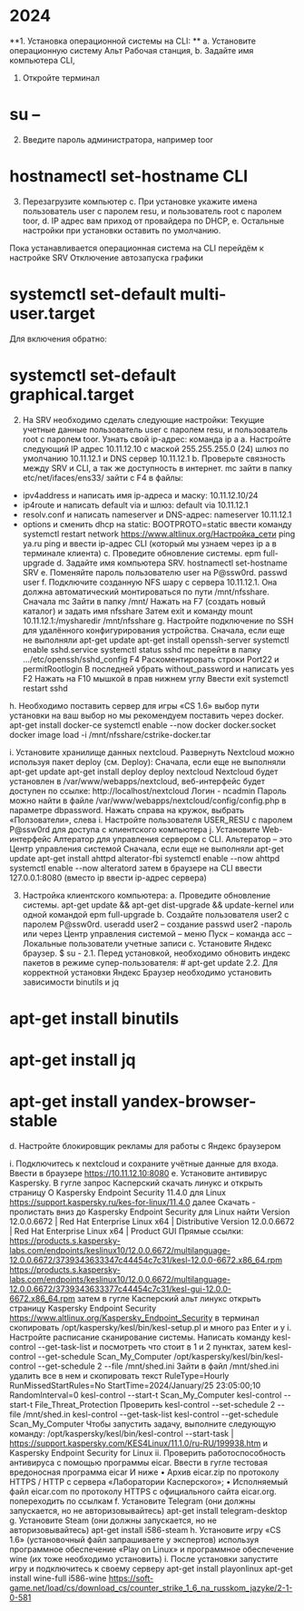 # 2024

**1.	Установка операционной системы на CLI: **
a.	Установите операционную систему Альт Рабочая станция,
b.	Задайте имя компьютера CLI,
1) Откройте терминал
# su – 
2) Введите пароль администратора, например toor  
# hostnamectl set-hostname CLI
3) Перезагрузите компьютер
c.	При установке укажите имена пользователь user с паролем resu, и пользователь root с паролем toor,
d.	IP адрес вам приход от провайдера по DHCP,
e.	Остальные настройки при установки оставить по умолчанию.

Пока устанавливается операционная система на CLI перейдём к настройке SRV
Отключение автозапуска графики
# systemctl set-default multi-user.target
Для включения обратно:
# systemctl set-default graphical.target
2.	На SRV необходимо сделать следующие настройки: 
Текущие учетные данные пользователь user с паролем resu, и пользователь root с паролем toor.
Узнать свой ip-адрес: команда ip a
a.	Настройте следующий IP адрес 10.11.12.10 с маской 255.255.255.0 (24) шлюз по умолчанию 10.11.12.1 и DNS сервер 10.11.12.1
b.	Проверьте связность между SRV и CLI, а так же доступность в интернет.
mc
зайти в папку etc/net/ifaces/ens33/
зайти с F4 в файлы: 
-	ipv4address и написать имя ip-адреса и маску:  10.11.12.10/24
-	ip4route и написать default via и шлюз: default via 10.11.12.1
-	resolv.conf и написать nameserver и DNS-адрес: nameserver 10.11.12.1
-	options и сменить dhcp на static: BOOTPROTO=static
ввести команду systemctl restart network
https://www.altlinux.org/Настройка_сети 
ping ya.ru
ping и ввести ip-адрес CLI (который мы узнаем через ip a в терминале клиента)
c.	Проведите обновление системы.
epm full-upgrade
d.	Задайте имя компьютера SRV. 
hostnamectl set-hostname SRV
e.	Поменяйте пароль пользователю user на P@ssw0rd.
passwd user
f.	Подключите созданную NFS шару с сервера 10.11.12.1. Она должна автоматический монтироваться по пути /mnt/nfsshare.
Сначала mc
Зайти в папку /mnt/ 
Нажать на F7 (создать новый каталог) и задать имя nfsshare
Затем exit и команду
mount 10.11.12.1:/mysharedir /mnt/nfsshare
g.	Настройте подключение по SSH для удалённого конфигурирования устройства.
Сначала, если еще не выполняли apt-get update
apt-get install openssh-server
systemctl enable sshd.service
systemctl status sshd 
mc
перейти в папку …/etc/openssh/sshd_config
F4
Раскоментировать строки Port22 и permitRootlogin 
В последней убрать without_password и написать yes
F2
Нажать на F10 мышкой в прав нижнем углу
Ввести exit 
systemctl restart sshd

h.	Необходимо поставить сервер для игры «CS 1.6» выбор пути установки на ваш выбор но мы рекомендуем поставить через docker.
apt-get install docker-ce
systemctl enable --now docker docker.socket
docker image load -i  /mnt/nfsshare/cstrike-docker.tar

i.	Установите хранилище данных nextcloud.
Развернуть Nextcloud можно используя пакет deploy (см. Deploy):
Сначала, если еще не выполняли apt-get update
apt-get install deploy
deploy nextcloud
Nextcloud будет установлен в /var/www/webapps/nextcloud, веб-интерфейс будет доступен по ссылке:
http://localhost/nextcloud
Логин - ncadmin 
Пароль можно найти в файле /var/www/webapps/nextcloud/config/config.php в параметре dbpassword.
Нажать справа на кружок, выбрать «Ползователи», слева 
i.	Настройте пользователя USER_RESU с паролем P@ssw0rd для доступа с клиентского компьютера
j.	Установите Web-интерфейс Алтератор для управления сервером с CLI.
Альтератор – это Центр управления системой
Сначала, если еще не выполняли apt-get update
apt-get install ahttpd alterator-fbi 
systemctl enable --now ahttpd
systemctl enable --now alteratord
затем в браузере на CLI ввести 127.0.0.1:8080 (вместо ip ввести ip-адрес сервера)

3.	Настройка клиентского компьютера:
a.	Проведите обновление системы.
apt-get update && apt-get dist-upgrade && update-kernel
или одной командой
epm full-upgrade
b.	Создайте пользователя user2 с паролем P@ssw0rd.
useradd user2 – создание
passwd user2 -пароль
или через Центр управления системой – меню Пуск – команда acc – Локальные пользователи учетные записи
c.	Установите Яндекс браузер.
$ su -
2.1. Перед установкой, необходимо обновить индекс пакетов в режиме супер-пользователя: # apt-get update 
2.2. Для корректной установки Яндекс Браузер необходимо установить зависимости binutils и jq 
# apt-get install binutils 
# apt-get install jq 
# apt-get install yandex-browser-stable
d.	Настройте блокировщик рекламы для работы с Яндекс браузером

i.	Подключитесь к nextcloud и сохраните учётные данные для входа.
Ввести в браузере https://10.11.12.10:8080 
e.	Установите антивирус Kaspersky.
В гугле запрос Касперский скачать линукс и открыть страницу 
О Kaspersky Endpoint Security 11.4.0 для Linux https://support.kaspersky.ru/kes-for-linux/11.4.0 далее Скачать - пролистать вниз до Kaspersky Endpoint Security для Linux найти
Version 12.0.0.6672 | Red Hat Enterprise Linux x64 | Distributive
Version 12.0.0.6672 | Red Hat Enterprise Linux x64 | Product GUI
Прямые ссылки:
https://products.s.kaspersky-labs.com/endpoints/keslinux10/12.0.0.6672/multilanguage-12.0.0.6672/3739343633347c44454c7c31/kesl-12.0.0-6672.x86_64.rpm
https://products.s.kaspersky-labs.com/endpoints/keslinux10/12.0.0.6672/multilanguage-12.0.0.6672/3739343633377c44454c7c31/kesl-gui-12.0.0-6672.x86_64.rpm
затем в гугле Касперский альт линукс открыть страницу Kaspersky Endpoint Security https://www.altlinux.org/Kaspersky_Endpoint_Security 
в терминал скопировать /opt/kaspersky/kesl/bin/kesl-setup.pl
и много раз Enter и y
i.	Настройте расписание сканирование системы.
Написать команду 
kesl-control --get-task-list и посмотреть что стоит в 1 и 2 пунктах, затем 
kesl-control --get-schedule Scan_My_Computer
/opt/kaspersky/kesl/bin/kesl-control --get-schedule 2 --file /mnt/shed.ini
Зайти в файл /mnt/shed.ini удалить все в нем и скопировать текст
RuleType=Hourly
RunMissedStartRules=No
StartTime=2024/January/25 23:05:00;10
RandomInterval=0
kesl-control --start-t  Scan_My_Computer
kesl-control --start-t  File_Threat_Protection
Проверить 
kesl-control --set-schedule 2 --file /mnt/shed.in
kesl-control --get-task-list
kesl-control --get-schedule Scan_My_Computer 
Чтобы запустить задачу, выполните следующую команду: /opt/kaspersky/kesl/bin/kesl-control --start-task |
https://support.kaspersky.com/KES4Linux/11.1.0/ru-RU/199938.htm и Kaspersky Endpoint Security for Linux 
ii.	Проверить работоспособность антивируса с помощью программы eicar.
Ввести в гугле тестовая вредоносная программа eicar
И ниже
•	Архив eicar.zip по протоколу HTTPS / HTTP с сервера «Лаборатории Касперского»;
•	Исполняемый файл eicar.com по протоколу HTTPS c официального сайта eicar.org.
попереходить по ссылкам
f.	Установите Telegram (они должны запускается, но не авторизовывайтесь)
apt-get install telegram-desktop
g.	Установите Steam (они должны запускается, но не авторизовывайтесь)
apt-get install i586-steam
h.	Установите игру «CS 1.6» (установочный файл запрашиваете у экспертов) используя программное обеспечение «Play on Linux» и программное обеспечение wine (их тоже необходимо установить)
i.	После установки запустите игру и подключитесь к своему серверу 
apt-get install playonlinux
apt-get install wine-full i586-wine
https://soft-game.net/load/cs/download_cs/counter_strike_1_6_na_russkom_jazyke/2-1-0-581
